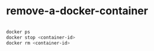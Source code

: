 # remove-a-docker-container

``` bash

docker ps 
docker stop <container-id>
docker rm <container-id>
```
